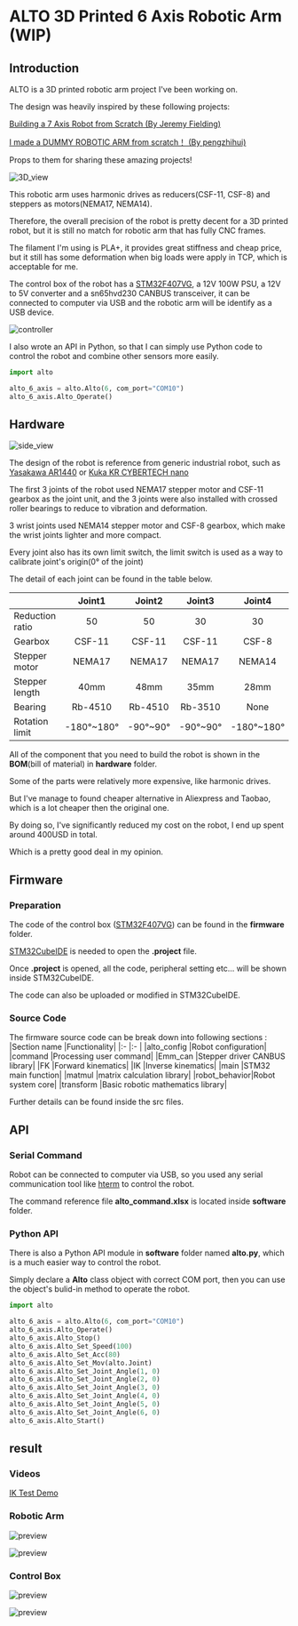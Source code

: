 # ALTO 3D Printed 6 Axis Robotic Arm (WIP)

## Introduction
ALTO is a 3D printed robotic arm project I've been working on.

The design was heavily inspired by these following projects:

[Building a 7 Axis Robot from Scratch (By Jeremy Fielding)](https://www.youtube.com/watch?v=HMSLPefUVeE&ab_channel=JeremyFielding)

[I made a DUMMY ROBOTIC ARM from scratch！ (By pengzhihui)](https://www.youtube.com/watch?v=HMSLPefUVeE&ab_channel=JeremyFielding)

Props to them for sharing these amazing projects!

![3D_view](image/3D_view.png)

This robotic arm uses harmonic drives as reducers(CSF-11, CSF-8) and steppers as motors(NEMA17, NEMA14).

Therefore, the overall precision of the robot is pretty decent for a 3D printed robot, but it is still no match for robotic arm that has fully CNC frames.

The filament I'm using is PLA+, it provides great stiffness and cheap price, but it still has some deformation when big loads were apply in TCP, which is acceptable for me.

The control box of the robot has a [STM32F407VG](https://www.st.com/en/evaluation-tools/stm32f4discovery.html"link"), a 12V 100W PSU, a 12V to 5V converter and a sn65hvd230 CANBUS transceiver, it can be connected to computer via USB and the robotic arm will be identify as a USB device.

![controller](image/controller.png)

I also wrote an API in Python, so that I can simply use Python code to control the robot and combine other sensors more easily.

```python
import alto

alto_6_axis = alto.Alto(6, com_port="COM10")
alto_6_axis.Alto_Operate()
```

## Hardware

![side_view](image/side_view.png)

The design of the robot is reference from generic industrial robot, such as [Yasakawa AR1440](https://www.motoman.com/en-us/products/robots/industrial/welding-cutting/ar-series/ar1440) or [Kuka KR CYBERTECH nano](https://www.kuka.com/en-de/products/robot-systems/industrial-robots/kr-cybertech-nano)

The first 3 joints of the robot used NEMA17 stepper motor and CSF-11 gearbox as the joint unit, and the 3 joints were also installed with crossed roller bearings to reduce to vibration and deformation.

3 wrist joints used NEMA14 stepper motor and CSF-8 gearbox, which make the wrist joints lighter and more compact.

Every joint also has its own limit switch, the limit switch is used as a way to calibrate joint's origin(0° of the joint)

The detail of each joint can be found in the table below.

|               |Joint1    |Joint2    |Joint3    |Joint4    |Joint5    |Joint6    |
|:-----         |:----:    |:----:    |:----:    |:----:    |:----:    |:----:    |
|Reduction ratio|50        |50        |30        |30        |30        |30        |
|Gearbox        |CSF-11    |CSF-11    |CSF-11    |CSF-8     |CSF-8     |CSF-8     |
|Stepper motor  |NEMA17    |NEMA17    |NEMA17    |NEMA14    |NEMA14    |NEMA14    |
|Stepper length |40mm      |48mm      |35mm      |28mm      |28mm      |28mm      |
|Bearing        |Rb-4510   |Rb-4510   |Rb-3510   |None      |None      |None      |
|Rotation limit |-180°~180°|-90°~90°  |-90°~90°  |-180°~180°|-120°~120°|-180°~180°|

All of the component that you need to build the robot is shown in the **BOM**(bill of material) in **hardware** folder.

Some of the parts were relatively more expensive, like harmonic drives.

But I've manage to found cheaper alternative in Aliexpress and Taobao, which is a lot cheaper then the original one.

By doing so, I've significantly reduced my cost on the robot, I end up spent around 400USD in total.

Which is a pretty good deal in my opinion.

## Firmware

### Preparation

The code of the control box ([STM32F407VG](https://www.st.com/en/evaluation-tools/stm32f4discovery.html"link")) can be found in the **firmware** folder.

[STM32CubeIDE](https://www.st.com/en/development-tools/stm32cubeide.html) is needed to open the **.project** file.

Once **.project** is opened, all the code, peripheral setting etc... will be shown inside STM32CubeIDE.

The code can also be uploaded or modified in STM32CubeIDE.

### Source Code

The firmware source code can be break down into following sections :
|Section name  |Functionality|
|:-            |:-           |
|alto_config   |Robot configuration|
|command       |Processing user command|
|Emm_can       |Stepper driver CANBUS library|
|FK            |Forward kinematics|
|IK            |Inverse kinematics|
|main          |STM32 main function|
|matmul        |matrix calculation library|
|robot_behavior|Robot system core|
|transform     |Basic robotic mathematics library|

Further details can be found inside the src files.

## API

### Serial Command
Robot can be connected to computer via USB, so you used any serial communication tool like [hterm](https://www.der-hammer.info/pages/terminal.html) to control the robot. 

The command reference file **alto_command.xlsx** is located inside **software** folder.

### Python API

There is also a Python API module in **software** folder named **alto.py**, which is a much easier way to control the robot.

Simply declare a **Alto** class object with correct COM port, then you can use the object's bulid-in method to operate the robot.

```python
import alto

alto_6_axis = alto.Alto(6, com_port="COM10")
alto_6_axis.Alto_Operate()
alto_6_axis.Alto_Stop()
alto_6_axis.Alto_Set_Speed(100)
alto_6_axis.Alto_Set_Acc(80)
alto_6_axis.Alto_Set_Mov(alto.Joint)
alto_6_axis.Alto_Set_Joint_Angle(1, 0)
alto_6_axis.Alto_Set_Joint_Angle(2, 0)
alto_6_axis.Alto_Set_Joint_Angle(3, 0)
alto_6_axis.Alto_Set_Joint_Angle(4, 0)
alto_6_axis.Alto_Set_Joint_Angle(5, 0)
alto_6_axis.Alto_Set_Joint_Angle(6, 0)
alto_6_axis.Alto_Start()
```

## result

### Videos

[IK Test Demo](https://www.youtube.com/watch?v=VYk2PS6qSJA&ab_channel=%E7%A8%8B)


### Robotic Arm

![preview](image/preview1.jpg)

![preview](image/preview2.jpg)

### Control Box

![preview](image/controller_preview.jpg)

![preview](image/controller_preview_open.jpg)